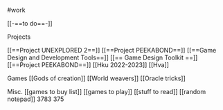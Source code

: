 #work


[[-==to do==-]]


Projects

[[==Project UNEXPLORED 2==]]
[[==Project PEEKABOND==]]
[[==Game Design and Development Tools==]]
[[== Game Design Toolkit ==]]
[[==Project PEEKABOND==]]
[[Hku 2022-2023]]
[[Hva]]

Games
[[Gods of creation]]
[[World weavers]]
[[Oracle tricks]]

Misc.
[[games to buy list]]
[[games to play]]
[[stuff to read]]
[[random notepad]]
3783
375


